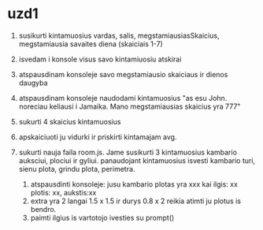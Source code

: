 # uzd1

1. susikurti kintamuosius vardas, salis, megstamiausiasSkaicius, megstamiausia savaites diena (skaiciais 1-7)

2. isvedam i konsole visus savo kintamiuosiu atskirai

3. atspausdinam konsoleje savo megstamiausio skaiciaus ir dienos daugyba

4. atspausdinam konsoleje naudodami kintamuosius "as esu John. noreciau keliausi i Jamaika. Mano megstamiausias skaicius yra 777"

5. sukurti 4 skaicius kintamuosius

6. apskaiciuoti ju vidurki ir priskirti kintamajam avg.

7. sukurti nauja faila room.js. Jame susikurti 3 kintamuosius kambario auksciui, plociui ir gyliui. panaudojant kintamuosius isvesti kambario turi, sienu plota, grindu plota, perimetra.
   1. atspausdinti konsoleje: jusu kambario plotas yra xxx kai ilgis: xx plotis: xx, aukstis:xx
   2. extra yra 2 langai 1.5 x 1.5 ir durys 0.8 x 2 reikia atimti ju plotus is bendro.
   3. paimti ilgius is vartotojo ivesties su prompt()
